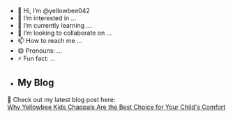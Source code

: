 - 👋 Hi, I’m @yellowbee042
- 👀 I’m interested in ...
- 🌱 I’m currently learning ...
- 💞️ I’m looking to collaborate on ...
- 📫 How to reach me ...
- 😄 Pronouns: ...
- ⚡ Fun fact: ...
- ## My Blog  
🌟 Check out my latest blog post here:  
[Why Yellowbee Kids Chappals Are the Best Choice for Your Child's Comfort]([https://yourbloglink.com](https://yellowbee042.livejournal.com/417.html))

<!---
yellowbee042/yellowbee042 is a ✨ special ✨ repository because its `README.md` (this file) appears on your GitHub profile.
You can click the Preview link to take a look at your changes.
--->
